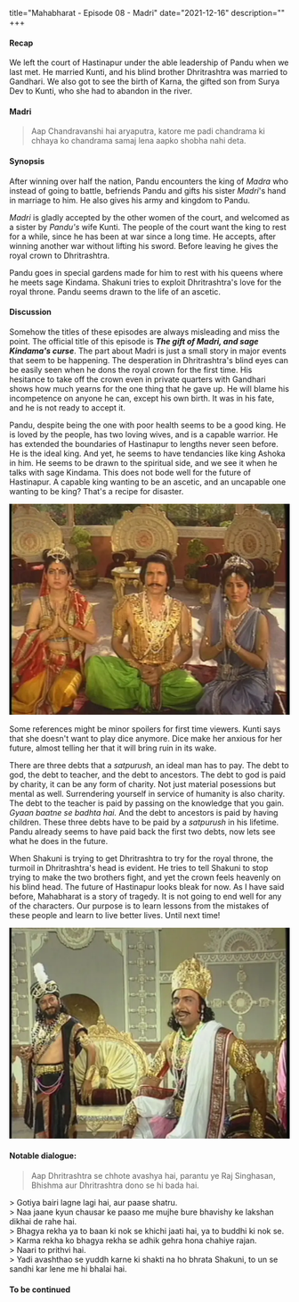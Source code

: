 title="Mahabharat - Episode 08 - Madri"
date="2021-12-16"
description=""
+++
#### Recap 
We left the court of Hastinapur under the able leadership of Pandu when we last
met. He married Kunti, and his blind brother Dhritrashtra was married to
Gandhari. We also got to see the birth of Karna, the gifted son from Surya Dev to Kunti, who she had to abandon in the river.

#### Madri

> Aap Chandravanshi hai aryaputra, katore me padi chandrama ki chhaya ko chandrama samaj lena aapko shobha nahi deta.

#### Synopsis

After winning over half the nation, Pandu encounters the king of *Madra* who
instead of going to battle, befriends Pandu and gifts his sister *Madri*'s hand in marriage to him. He also gives his army and kingdom to Pandu. 

*Madri* is gladly accepted by the other women of the court, and welcomed as a
sister by *Pandu's* wife Kunti. The people of the court want the king to rest
for a while, since he has been at war since a long time. He accepts, after
winning another war without lifting his sword. Before leaving he gives the
royal crown to Dhritrashtra.

Pandu goes in special gardens made for him to rest with his queens where he
meets sage Kindama. Shakuni tries to exploit Dhritrashtra's love for the royal throne.
Pandu seems drawn to the life of an ascetic.


#### Discussion

Somehow the titles of these episodes are always misleading and miss the point.
The official title of this episode is ***The gift of Madri, and sage Kindama's
curse***. The part about Madri is just a small story in major events that seem
to be happening. The desperation in Dhritrashtra's blind eyes can be easily
seen when he dons the royal crown for the first time. His hesitance to take off
the crown even in private quarters with Gandhari shows how much yearns for the
one thing that he gave up. He will blame his incompetence on anyone he can,
except his own birth. It was in his fate, and he is not ready to accept it.

Pandu, despite being the one with poor health seems to be a good king. He is
loved by the people, has two loving wives, and is a capable warrior. He has
extended the boundaries of Hastinapur to lengths never seen before. He is the
ideal king. And yet, he seems to have tendancies like king Ashoka in him. He
seems to be drawn to the spiritual side, and we see it when he talks with sage
Kindama. This does not bode well for the future of Hastinapur. A capable king
wanting to be an ascetic, and an uncapable one wanting to be king? That's a recipe
for disaster.

![Kunti, Pandu and Madri](/static/images/mahabharat/ep_8_1.webp)

Some references might be minor spoilers for first time viewers. Kunti says that
she doesn't want to play dice anymore. Dice make her anxious for her future,
almost telling her that it will bring ruin in its wake. 

There are three debts that a *satpurush*, an ideal man has to pay. The debt to
god, the debt to teacher, and the debt to ancestors. The debt to god is paid by
charity, it can be any form of charity. Not just material posessions but mental
as well. Surrendering yourself in service of humanity is also charity. The debt
to the teacher is paid by passing on the knowledge that you gain. *Gyaan baatne
se badhta hai.* And the debt to ancestors is paid by having children. These
three debts have to be paid by a *satpurush* in his lifetime. Pandu already
seems to have paid back the first two debts, now lets see what he does in the
future.

When Shakuni is trying to get Dhritrashtra to try for the royal throne, the
turmoil in Dhritrashtra's head is evident. He tries to tell Shakuni to stop
trying to make the two brothers fight, and yet the crown feels heavenly on his
blind head. The future of Hastinapur looks bleak for now. As I have said
before, Mahabharat is a story of tragedy. It is not going to end well for any
of the characters. Our purpose is to learn lessons from the mistakes of these
people and learn to live better lives. Until next time!

![Shakuni sows the seeds of greed](/static/images/mahabharat/ep_8_2.webp)

#### Notable dialogue:

> Aap Dhritrashtra se chhote avashya hai, parantu ye Raj Singhasan, Bhishma aur Dhritrashtra dono se hi bada hai.
<div></div>
> Gotiya bairi lagne lagi hai, aur paase shatru.
<div></div>
> Naa jaane kyun chausar ke paaso me mujhe bure bhavishy ke lakshan dikhai de rahe hai.
<div></div>
> Bhagya rekha ya to baan ki nok se khichi jaati hai, ya to buddhi ki nok se.
<div></div>
> Karma rekha ko bhagya rekha se adhik gehra hona chahiye rajan.
<div></div>
> Naari to prithvi hai.
<div></div>
> Yadi avashthao se yuddh karne ki shakti na ho bhrata Shakuni, to un se sandhi kar lene me hi bhalai hai.

#### To be continued

